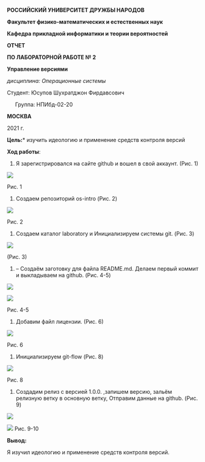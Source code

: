 ﻿**РОССИЙСКИЙ УНИВЕРСИТЕТ ДРУЖБЫ НАРОДОВ**

**Факультет физико-математических и естественных наук**

**Кафедра прикладной информатики и теории вероятностей**





**ОТЧЕТ** 

**ПО ЛАБОРАТОРНОЙ РАБОТЕ № 2**

**Управление версиями**

*дисциплина:	Операционные системы*		 









Студент:  Юсупов Шухратджон Фирдавсович                                   

`	`Группа:  НПИбд-02-20                                     




**МОСКВА**

2021 г.



**Цель:*** изучить идеологию и применение средств контроля версий

**Ход работы**:

1. Я зарегистрировался на сайте github и вошел в свой аккаунт. (Рис. 1)

![](Aspose.Words.6a53bc4c-4edb-4d62-8e71-89d984a0e399.001.png)

Рис. 1

1. Создаем репозиторий os-intro (Рис. 2)

![](Aspose.Words.6a53bc4c-4edb-4d62-8e71-89d984a0e399.002.png)

Рис. 2

1. Создаем каталог laboratory и Инициализируем системы git. (Рис. 3)

![](Aspose.Words.6a53bc4c-4edb-4d62-8e71-89d984a0e399.003.png)

(Рис. 3)

1. – Создаём заготовку для файла README.md. Делаем первый коммит и выкладываем на github. (Рис. 4-5)

![](Aspose.Words.6a53bc4c-4edb-4d62-8e71-89d984a0e399.004.png) 

![](Aspose.Words.6a53bc4c-4edb-4d62-8e71-89d984a0e399.005.png)

Рис. 4-5

1. Добавим файл лицензии. (Рис. 6)

![](Aspose.Words.6a53bc4c-4edb-4d62-8e71-89d984a0e399.006.png) 

Рис. 6

1. Инициализируем git-flow (Рис. 8)

![](Aspose.Words.6a53bc4c-4edb-4d62-8e71-89d984a0e399.007.png) 

Рис. 8

1. Создадим релиз с версией 1.0.0. ,запишем версию, зальём релизную ветку в основную ветку, Отправим данные на github. (Рис. 9)

![](Aspose.Words.6a53bc4c-4edb-4d62-8e71-89d984a0e399.008.png)

![](Aspose.Words.6a53bc4c-4edb-4d62-8e71-89d984a0e399.009.png) Рис. 9-10






**Вывод:** 

Я изучил идеологию и применение средств контроля версий.
